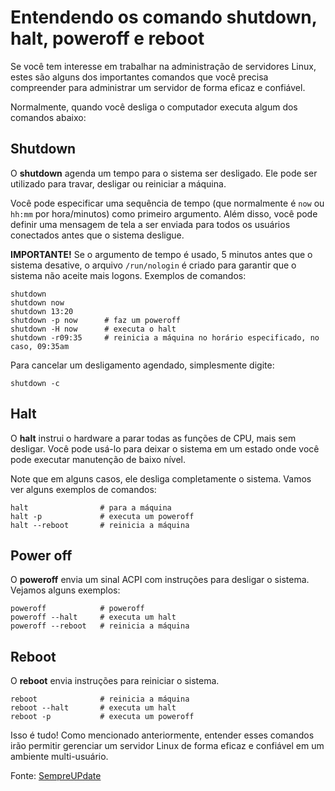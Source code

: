 # Entendendo os comando shutdown, halt, poweroff e reboot

Se você tem interesse em trabalhar na administração de servidores Linux, estes são alguns dos importantes comandos que você precisa compreender para administrar um servidor de forma eficaz e confiável.

Normalmente, quando você desliga o computador executa algum dos comandos abaixo:

## Shutdown
O **shutdown** agenda um tempo para o sistema ser desligado. Ele pode ser utilizado para travar, desligar ou reiniciar a máquina.

Você pode especificar uma sequência de tempo (que normalmente é ```now``` ou ```hh:mm``` por hora/minutos) como primeiro argumento. Além disso, você pode definir uma mensagem de tela a ser enviada para todos os usuários conectados antes que o sistema desligue.

**IMPORTANTE!** Se o argumento de tempo é usado, 5 minutos antes que o sistema desative, o arquivo ```/run/nologin``` é criado para garantir que o sistema não aceite mais logons.
Exemplos de comandos:

    shutdown
    shutdown now
    shutdown 13:20
    shutdown -p now      # faz um poweroff
    shutdown -H now      # executa o halt
    shutdown -r09:35     # reinicia a máquina no horário especificado, no caso, 09:35am
    
Para cancelar um desligamento agendado, simplesmente digite:

    shutdown -c

## Halt
O **halt** instrui o hardware a parar todas as funções de CPU, mais sem desligar. Você pode usá-lo para deixar o sistema em um estado onde você pode executar manutenção de baixo nível.

Note que em alguns casos, ele desliga completamente o sistema. Vamos ver alguns exemplos de comandos:

    halt                # para a máquina
    halt -p             # executa um poweroff
    halt --reboot       # reinicia a máquina
    
## Power off
O **poweroff** envia um sinal ACPI com instruções para desligar o sistema. Vejamos alguns exemplos:

    poweroff            # poweroff
    poweroff --halt     # executa um halt
    poweroff --reboot   # reinicia a máquina

## Reboot
O **reboot** envia instruções para reiniciar o sistema.

    reboot              # reinicia a máquina
    reboot --halt       # executa um halt
    reboot -p   	    # executa um poweroff
    
Isso é tudo! Como mencionado anteriormente, entender esses comandos irão permitir gerenciar um servidor Linux de forma eficaz e confiável em um ambiente multi-usuário.

Fonte: [SempreUPdate](https://sempreupdate.com.br/entendendo-os-comandos-de-shutdown-halt-poweroff-e-reboot-no-linux/)